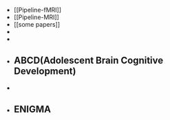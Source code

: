 - [[Pipeline-fMRI]]
- [[Pipeline-MRI]]
- [[some papers]]
-
-
- ABCD(Adolescent Brain Cognitive Development)
	-
-
- ENIGMA
	-